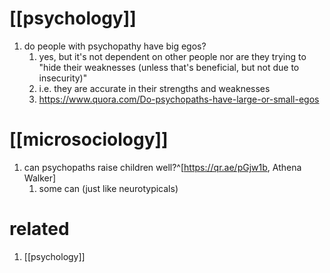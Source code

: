# [[psychology]]
1. do people with psychopathy have big egos?
	1. yes, but it's not dependent on other people nor are they trying to "hide their weaknesses (unless that's beneficial, but not due to insecurity)"
	2. i.e. they are accurate in their strengths and weaknesses
	3. https://www.quora.com/Do-psychopaths-have-large-or-small-egos

# [[microsociology]]
1. can psychopaths raise children well?^[https://qr.ae/pGjw1b, Athena Walker]
	1. some can (just like neurotypicals)

# related
1. [[psychology]]